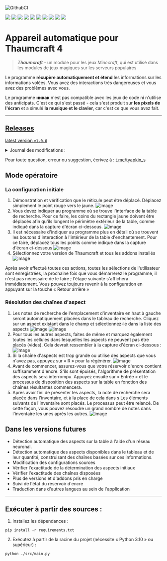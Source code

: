 ![GithubCI](https://github.com/SergTyapkin/thaumcraft-auto-researcher/actions/workflows/auto-translate-readme.yml/badge.svg)

[![](https://img.shields.io/badge/русский-_?style=for-the-badge&logo=readme&color=white)](https://github.com/SergTyapkin/thaumcraft-auto-researcher/blob/README_TRANSLATIONS/russian.md)
[![](https://img.shields.io/badge/english-_?style=for-the-badge&logo=readme&color=white)](https://github.com/SergTyapkin/thaumcraft-auto-researcher/blob/README_TRANSLATIONS/english.md)
[![](https://img.shields.io/badge/中文(简体)-_?style=for-the-badge&logo=readme&color=white)](https://github.com/SergTyapkin/thaumcraft-auto-researcher/blob/README_TRANSLATIONS/chinese%20(simplified).md)
[![](https://img.shields.io/badge/中文(传统)-_?style=for-the-badge&logo=readme&color=white)](https://github.com/SergTyapkin/thaumcraft-auto-researcher/blob/README_TRANSLATIONS/chinese%20(traditional).md)
[![](https://img.shields.io/badge/arabic(العربية)-_?style=for-the-badge&logo=readme&color=white)](https://github.com/SergTyapkin/thaumcraft-auto-researcher/blob/README_TRANSLATIONS/arabic.md)
[![](https://img.shields.io/badge/español-_?style=for-the-badge&logo=readme&color=white)](https://github.com/SergTyapkin/thaumcraft-auto-researcher/blob/README_TRANSLATIONS/spanish.md)
[![](https://img.shields.io/badge/italiano-_?style=for-the-badge&logo=readme&color=white)](https://github.com/SergTyapkin/thaumcraft-auto-researcher/blob/README_TRANSLATIONS/italian.md)
[![](https://img.shields.io/badge/Deutsch-_?style=for-the-badge&logo=readme&color=white)](https://github.com/SergTyapkin/thaumcraft-auto-researcher/blob/README_TRANSLATIONS/dutch.md)
[![](https://img.shields.io/badge/hindi(हिन्दी)-_?style=for-the-badge&logo=readme&color=white)](https://github.com/SergTyapkin/thaumcraft-auto-researcher/blob/README_TRANSLATIONS/hindi.md)
[![](https://img.shields.io/badge/korean(한국어)-_?style=for-the-badge&logo=readme&color=white)](https://github.com/SergTyapkin/thaumcraft-auto-researcher/blob/README_TRANSLATIONS/korean.md)


# Appareil automatique pour Thaumcraft 4
> _**Thaumcraft**_ - un module pour les jeux _Minecraft_, qui est utilisé dans les modules de jeux magiques sur les serveurs populaires

Le programme **récupère automatiquement et étend** les informations sur les informations volées.
Vous avez des interactions très dangereuses et vous avez des problèmes avec vous.

Le programme **никак** n'est pas compatible avec les jeux de code ni n'utilise des anticipats. 
C'est ce qui s'est passé - cela s'est produit sur **les pixels de l'écran** et a simulé **la musique et le clavier**, car c'est ce que vous avez fait.

---

## [Releases](https://github.com/SergTyapkin/thaumcraft-auto-researcher/releases)
[latest version `v1.0.0`](https://github.com/SergTyapkin/thaumcraft-auto-researcher/releases/tag/v1.0.0)
<details>
<summary>Journal des modifications : </summary>

- Улучшено качество решения цепочек а lunettes
- La résolution des chaînes d'aspect a été accélérée d'environ 2 fois
- Ajout de la journalisation aux fichiers .log dans l'exécutable .exe
- Ajout d'un bouton de fermeture
</details>


Pour toute question, erreur ou suggestion, écrivez à : [t.me/tyapkin_s](https://t.me/tyapkin_s)

## Mode opératoire
### La configuration initiale
1. Démonstration et vérification que le réticule peut être déplacé. 
Déplacez simplement le point rouge vers le jaune.
![image](https://github.com/SergTyapkin/thaumcraft-auto-researcher/blob/master/README_images/enroll.png?raw=true)
2. Vous devez indiquer au programme où se trouve l'interface de la table de recherche. 
Pour ce faire, les coins du rectangle jaune doivent être déplacés afin qu'ils longent le périmètre extérieur de la table, comme indiqué dans la capture d'écran ci-dessous.
![image](https://github.com/SergTyapkin/thaumcraft-auto-researcher/blob/master/README_images/find_table.png?raw=true)
3. Il est nécessaire d'indiquer au programme plus en détail où se trouvent les boutons d'interaction à l'intérieur de la table d'enchantement.
Pour ce faire, déplacez tous les points comme indiqué dans la capture d'écran ci-dessous
![image](https://github.com/SergTyapkin/thaumcraft-auto-researcher/blob/master/README_images/setup_controls.png?raw=true)
4. Sélectionnez votre version de Thaumcraft et tous les addons installés
![image](https://github.com/SergTyapkin/thaumcraft-auto-researcher/blob/master/README_images/setup_version_and_addons.png?raw=true) 

Après avoir effectué toutes ces actions, toutes les sélections de l'utilisateur sont enregistrées,
la prochaine fois que vous démarrerez le programme, il n'est pas nécessaire de le faire ; l'étape suivante s'affichera immédiatement.
Vous pouvez toujours revenir à la configuration en appuyant sur la touche « Retour arrière »

### Résolution des chaînes d'aspect
1. Les notes de recherche de l'emplacement d'inventaire en haut à gauche seront automatiquement placées dans le tableau de recherche.
Cliquez sur un aspect existant dans le champ et sélectionnez-le dans la liste des aspects
![image](https://github.com/SergTyapkin/thaumcraft-auto-researcher/blob/master/README_images/setup_table_aspects.png?raw=true)
![image](https://github.com/SergTyapkin/thaumcraft-auto-researcher/blob/master/README_images/setup_table_aspects_1.png?raw=true)
2. Pour tous les autres aspects, faites de même et marquez également toutes les cellules dans lesquelles
les aspects ne peuvent pas être placés (vides). Cela devrait ressembler à la capture d'écran ci-dessous :
![image](https://github.com/SergTyapkin/thaumcraft-auto-researcher/blob/master/README_images/setup_table_aspects_2.png?raw=true)
3. Si la chaîne d'aspects est trop grande ou utilise des aspects que vous n'avez pas, appuyez sur « R » pour la régénérer.
![image](https://github.com/SergTyapkin/thaumcraft-auto-researcher/blob/master/README_images/setup_table_aspects_3.png?raw=true)
4. Avant de commencer, assurez-vous que votre réservoir d'encre contient suffisamment d'encre. S'ils sont épuisés, l'algorithme de présentation des aspects sera interrompu.
Appuyez ensuite sur « Entrée » et le processus de disposition des aspects sur la table en fonction des chaînes résultantes commencera.
5. Après avoir fini de présenter les aspects, la note de recherche sera placée dans l'inventaire,
et à la place de cela dans s Les éléments suivants de l'inventaire sont placés.
Le processus peut être relancé. De cette façon, vous pouvez résoudre un grand nombre de notes dans l'inventaire les unes après les autres.
![image](https://github.com/SergTyapkin/thaumcraft-auto-researcher/blob/master/README_images/solving_done.png?raw=true)


## Dans les versions futures
- Détection automatique des aspects sur la table à l'aide d'un réseau neuronal.
- Détection automatique des aspects disponibles dans le tableau et de leur quantité, construisant des chaînes basées sur ces informations.
- Modification des configurations sources
- Vérifier l'exactitude de la détermination des aspects initiaux
- Vérifier l'exactitude des chaînes disposées
- Plus de versions et d'addons pris en charge
- Suivi de l'état du réservoir d'encre
- Traduction dans d'autres langues au sein de l'application

---
## Exécuter à partir des sources :
1. Installez les dépendances :
```shell
pip install -r requirements.txt
```

2. Exécutez à partir de la racine du projet (nécessite « Python 3.10 » ou supérieur) :
```shell
python ./src/main.py
```